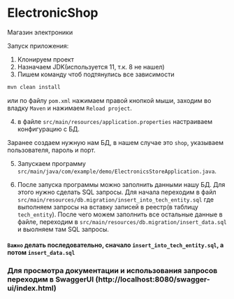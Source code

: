 # ElectronicShop
Магазин электроники

Запуск приложения:
1. Клонируем проект
2. Назначаем JDK(используется 11, т.к. 8 не нашел)
3. Пишем команду чтоб подтянулись все зависимости
```bash
mvn clean install
```
или по файлу ```pom.xml``` нажимаем правой кнопкой мыши, заходим во владку ```Maven``` и нажимаем ```Reload project```.


4. в файле ```src/main/resources/application.properties``` настраиваем конфигурацию с БД.

Заранее создаем нужную нам БД, в нашем случае это ```shop```, указываем пользователя, пароль и порт.


5. Запускаем программу ```src/main/java/com/example/demo/ElectronicsStoreApplication.java```.


6.  После запуска программы можно заполнить данными нашу БД. Для этого нужно сделать SQL запросы.
Для начала переходим в файл ```src/main/resources/db.migration/insert_into_tech_entity.sql```
где выполняем запросы на вставку записей в реестр(в таблицу ```tech_entity```).
После чего можем заполнить все остальные данные в файле, переходим в ```src/main/resources/db.migration/insert_data.sql``` и выолняем там SQL запросы.

#### ```Важно``` делать последовательно, сначало ```insert_into_tech_entity.sql```, а потом ```insert_data.sql```



### Для просмотра документации и использования запросов переходим в SwaggerUI (http://localhost:8080/swagger-ui/index.html)
